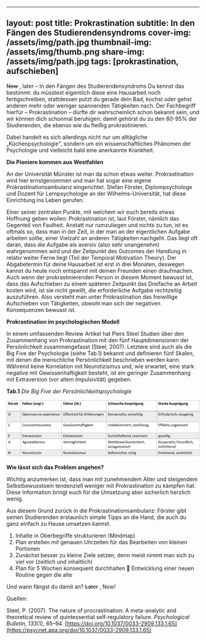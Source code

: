 
---
layout: post
title: Prokrastination
subtitle: In den Fängen des Studierendensyndroms
cover-img: /assets/img/path.jpg
thumbnail-img: /assets/img/thumb.png
share-img: /assets/img/path.jpg
tags: [prokrastination, aufschieben]
---

~~Now~~ , later – In den Fängen des Studierendensyndroms
Du kennst das bestimmt: du müsstest eigentlich diese eine Hausarbeit noch fertigschreiben, stattdessen putzt du gerade dein Bad, kochst oder gehst anderen mehr oder weniger spannenden Tätigkeiten nach. Der Fachbegriff hierfür – Prokrastination – dürfte dir wahrscheinlich schon bekannt sein, und wir können dich schonmal beruhigen: damit gehörst du zu den 80-95% der Studierenden, die ebenso wie du fleißig prokrastinieren.

Dabei handelt es sich allerdings nicht nur um alltägliche „Küchenpsychologie&quot;, sondern um ein wissenschaftliches Phänomen der Psychologie und vielleicht bald eine anerkannte Krankheit.

**Die Pioniere kommen aus Westfahlen**

An der Universität Münster ist man da schon etwas weiter. Prokrastination wird hier ernstgenommen und man hat sogar eine eigene Prokrastinationsambulanz eingerichtet. Stefan Förster, Diplompsychologe und Dozent für Lernpsychologie an der Wilhelms-Universität, hat diese Einrichtung ins Leben gerufen.

Einer seiner zentralen Punkte, mit welchem wir euch bereits etwas Hoffnung geben wollen: Prokrastination ist, laut Förster, nämlich das Gegenteil von Faulheit. Anstatt nur rumzuliegen und nichts zu tun, ist es oftmals so, dass man in der Zeit, in der man an der eigentlichen Aufgabe arbeiten sollte, einer Vielzahl an anderen Tätigkeiten nachgeht. Das liegt oft daran, dass die Aufgabe als aversiv (also sehr unangenehm) wahrgenommen wird und der Zeitpunkt des Outcomes der Handlung in relativ weiter Ferne liegt (Teil der Temporal Motivation Theory). Der Abgabetermin für deine Hausarbeit ist erst in drei Monaten, deswegen kannst du heute noch entspannt mit deinen Freunden einen draufmachen. Auch wenn der prokrastinierenden Person in diesem Moment bewusst ist, dass das Aufschieben zu einem späteren Zeitpunkt das Dreifache an Arbeit kosten wird, ist sie nicht gewillt, die erforderliche Aufgabe rechtzeitig auszuführen. Also versteht man unter Prokrastination das freiwillige Aufschieben von Tätigkeiten, obwohl man sich der negativen Konsequenzen bewusst ist.

**Prokrastination im psychologischen Modell**

In einem umfassenden Review Artikel hat Piers Steel Studien über den Zusammenhang von Prokrastination mit den fünf Hauptdimensionen der Persönlichkeit zusammengefasst (Steel, 2007). Letztere sind auch als die Big Five der Psychologie (siehe Tab.1) bekannt und definieren fünf Skalen, mit denen die menschliche Persönlichkeit beschrieben werden kann. Während keine Korrelation mit Neurotizismus und, wie erwartet, eine stark negative mit Gewissenhaftigkeit besteht, ist ein geringer Zusammenhang mit Extraversion (vor allem Impulsivität) gegeben.

**Tab.1**
*Die Big Five der Persönlichkeitspsychologie*

![](Blogartikel%20Prokrastination%20Amelie,%20Jakob.001.png)

**Wie lässt sich das Problem angehen?**

Wichtig anzumerken ist, dass man mit zunehmendem Alter und steigendem Selbstbewusstsein tendenziell weniger mit Prokrastination zu kämpfen hat. Diese Information bringt euch für die Umsetzung aber sicherlich herzlich wenig.

Aus diesem Grund zurück in die Prokrastinationsambulanz: Förster gibt seinen Studierenden erstaunlich simple Tipps an die Hand, die auch du ganz einfach zu Hause umsetzen kannst.

1. Inhalte in Oberbegriffe strukturieren (Mindmap)
2. Plan erstellen mit genauen Uhrzeiten für das Bearbeiten von kleinen Portionen
3. Zunächst besser zu kleine Ziele setzen, denn meist nimmt man sich zu viel vor (zeitlich und inhaltlich)
4. Plan für 5 Wochen konsequent durchhalten  Entwicklung einer neuen Routine gegen die alte

Und wann fängst du damit an? ~~Later~~ , Now!

Quellen:

Steel, P. (2007). The nature of procrastination: A meta-analytic and theoretical review of quintessential self-regulatory failure. _Psychological Bulletin, 133_(1), 65–94. [https://doi.org/10.1037/0033-2909.133.1.65](https://psycnet.apa.org/doi/10.1037/0033-2909.133.1.65)
